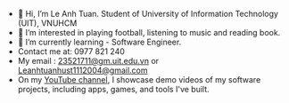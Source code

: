 - 👋 Hi, I’m Le Anh Tuan. Student of University of Information Technology (UIT), VNUHCM
- 👀 I’m interested in playing football, listening to music and reading book. 
- 🌱 I’m currently learning  - Software Engineer.
- Contact me at: 0977 821 240
- My email : 23521711@gm.uit.edu.vn or Leanhtuanhust1112004@gmail.com
- On my [YouTube channel](https://www.youtube.com/@LeAnhTuan-ib6ou), I showcase demo videos of my software projects, including apps, games, and tools I've built.
